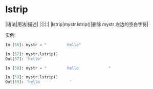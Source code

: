 # lstrip

|语法|用法|描述|
|:|:|:|
|lstrip|mystr.lstrip()|删除 mystr 左边的空白字符|

实例:
```Python
In [56]: mystr = "         hello"

In [57]: mystr.lstrip()
Out[57]: 'hello'

In [58]: mystr = "         hello             "

In [59]: mystr.lstrip()
Out[59]: 'hello             '
```
